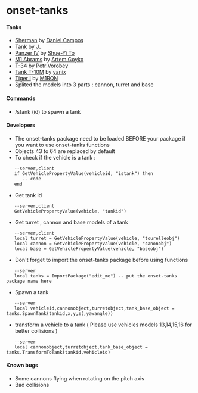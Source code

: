 # onset-tanks

#### Tanks
* [Sherman](https://sketchfab.com/3d-models/sherman-00ec6397c1634430a828c22101abfad5) by [Daniel Campos](https://sketchfab.com/danielpinhocampos)
* [Tank](https://sketchfab.com/3d-models/tank-a16de8a3c888482e9c49ccf8cb9896e1) by [J_](https://sketchfab.com/moha1)
* [Panzer IV](https://sketchfab.com/3d-models/panzer-iv-medium-tank-toshueyi-14c74d148326448c8edb5fee81be3894) by [Shue-Yi To](https://sketchfab.com/Toshueyi)
* [M1 Abrams](https://sketchfab.com/3d-models/m1-abrams-2577a4eccbc74b2da6dba5bfd09b7511) by [Artem Goyko](https://sketchfab.com/Artem.Goyko)
* [Т-34](https://sketchfab.com/3d-models/-34-8782ae511c5d40d087c520d5a150e427) by [Petr Vorobey](https://sketchfab.com/vorobey.petr)
* [Tank T-10M](https://sketchfab.com/3d-models/tank-t-10m-9aeda33a945c42f0bdebe3d1ef91da06) by [yanix](https://sketchfab.com/yanix)
* [Tiger I](https://sketchfab.com/3d-models/tiger-i-pzkpfw-vi-ausf-e-5dde7ae017584613a823784f744935fc) by [M1RON](https://sketchfab.com/M1RON)
* Splited the models into 3 parts : cannon, turret and base
#### Commands
* /stank (id) to spawn a tank
#### Developers
* The onset-tanks package need to be loaded BEFORE your package if you want to use onset-tanks functions
* Objects 43 to 64 are replaced by default
* To check if the vehicle is a tank :
```
   --server,client
   if GetVehiclePropertyValue(vehicleid, "istank") then
      -- code
   end
```
* Get tank id
```
   --server,client
   GetVehiclePropertyValue(vehicle, "tankid")
```
* Get turret , cannon and base models of a tank
```
   --server,client
   local turret = GetVehiclePropertyValue(vehicle, "tourelleobj")
   local cannon = GetVehiclePropertyValue(vehicle, "canonobj")
   local base = GetVehiclePropertyValue(vehicle, "baseobj")
```
* Don't forget to import the onset-tanks package before using functions
```
   --server
   local tanks = ImportPackage("edit_me") -- put the onset-tanks package name here
```
* Spawn a tank
```
   --server
   local vehicleid,cannonobject,turretobject,tank_base_object = tanks.SpawnTank(tankid,x,y,z(,yawangle))
```
* transform a vehicle to a tank ( Please use vehicles models 13,14,15,16 for better collisions )
```
   --server
   local cannonobject,turretobject,tank_base_object = tanks.TransformToTank(tankid,vehicleid)
```
#### Known bugs
* Some cannons flying when rotating on the pitch axis
* Bad collisions